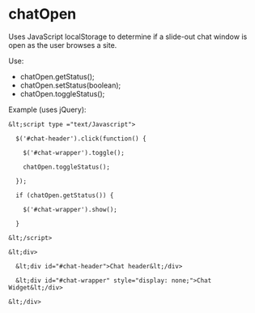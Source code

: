 # chatOpen
Uses JavaScript localStorage to determine if a slide-out chat window is open as the user browses a site. 

Use:

- chatOpen.getStatus();
- chatOpen.setStatus(boolean);
- chatOpen.toggleStatus();

Example (uses jQuery):

    &lt;script type ="text/Javascript">

      $('#chat-header').click(function() {

        $('#chat-wrapper').toggle();

        chatOpen.toggleStatus();

      });

      if (chatOpen.getStatus()) {

        $('#chat-wrapper').show();

      }

    &lt;/script>

    &lt;div>

      &lt;div id="#chat-header">Chat header&lt;/div>

      &lt;div id="#chat-wrapper" style="display: none;">Chat Widget&lt;/div>

    &lt;/div>
